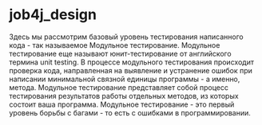 # job4j_design
Здесь мы рассмотрим базовый уровень тестирования написанного кода - так называемое Модульное тестирование. 
Модульное тестирование еще называют юнит-тестирование от английского термина unit testing. 
В процессе модульного тестирования происходит проверка кода,
направленная на выявление и устранение ошибок при написании минимальной связной единицы программы - а именно,
метода.
Модульное тестирование представляет собой процесс тестирования результатов работы отдельных методов, 
из которых состоит ваша программа. 
Модульное тестирование - это первый уровень борьбы с багами - то есть с ошибками в программировании.

